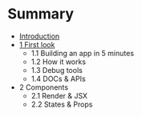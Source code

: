 # Summary

* [Introduction](README.md)
* [1 First look](chapter1.md)
   * 1.1 Building an app in 5 minutes
   * 1.2 How it works
   * 1.3 Debug tools
   * 1.4 DOCs & APIs
* 2 Components
   * 2.1 Render & JSX
   * 2.2 States & Props

